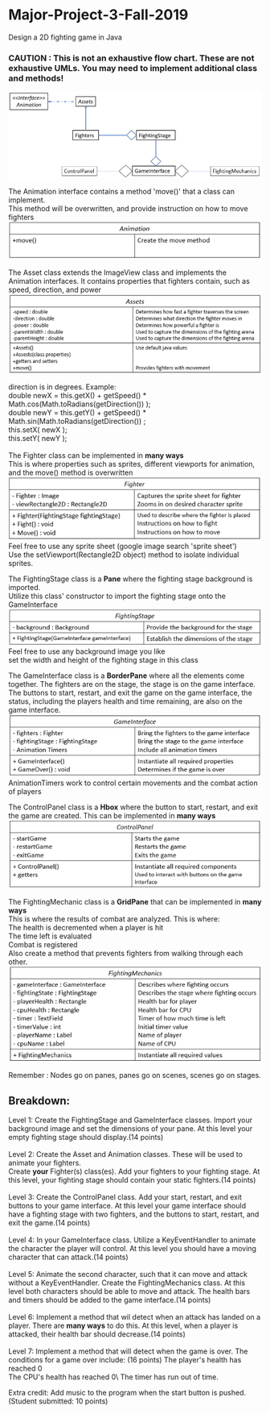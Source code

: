 # Major-Project-3-Fall-2019
Design a 2D fighting game in Java

### **CAUTION : This is not an exhaustive flow chart. These are not exhaustive UMLs. You may need to implement additional class and methods!**

![Project UML](https://github.com/wedunsto/Major-Project-3-Fall-2019/blob/master/ProjectUMLUpdated.PNG)

The Animation interface contains a method 'move()' that a class can implement.\
This method will be overwritten, and provide instruction on how to move fighters\
![Animation UML](https://github.com/wedunsto/Major-Project-3-Fall-2019/blob/master/AnimationUMLUpdated.PNG)

The Asset class extends the ImageView class and implements the Animation interfaces. It contains properties that fighters contain, such as speed, direction, and power\
![Asset UML](https://github.com/wedunsto/Major-Project-3-Fall-2019/blob/master/AssetUMLUpdated.PNG)

direction is in degrees. Example:\
double newX = this.getX() + getSpeed() * Math.cos(Math.toRadians(getDirection()) );\
double newY = this.getY() + getSpeed() * Math.sin(Math.toRadians(getDirection()) ;\
this.setX( newX );\
this.setY( newY );\
\
The Fighter class can be implemented in **many ways**\
This is where properties such as sprites, different viewports for animation, and the move() method is overwritten\
![Fighters UML](https://github.com/wedunsto/Major-Project-3-Fall-2019/blob/master/FightersUMLUpdated.PNG)\
Feel free to use any sprite sheet (google image search 'sprite sheet')\
Use the setViewport(Rectangle2D object) method to isolate individual sprites.

The FightingStage class is a **Pane** where the fighting stage background is imported.\
Utilize this class' constructor to import the fighting stage onto the GameInterface\
![Fighting Stage UML](https://github.com/wedunsto/Major-Project-3-Fall-2019/blob/master/FightingStageUMLUpdated.PNG)\
Feel free to use any background image you like\
set the width and height of the fighting stage in this class

The GameInterface class is a **BorderPane** where all the elements come together. The fighters are on the stage, the stage is on the game interface. The buttons to start, restart, and exit the game on the game interface, the status, including the players health and time remaining, are also on the game interface.
![Game Interface UML](https://github.com/wedunsto/Major-Project-3-Fall-2019/blob/master/GameInterfaceUMLUpdated.PNG)\
AnimationTimers work to control certain movements and the combat action of players

The ControlPanel class is a **Hbox** where the button to start, restart, and exit the game are created. This can be implemented in **many ways**\
![Control Panel UML](https://github.com/wedunsto/Major-Project-3-Fall-2019/blob/master/ControlPanelUMLUpdated.PNG)

The FightingMechanic class is a **GridPane** that can be implemented in **many ways** \
This is where the results of combat are analyzed. This is where:\
  The health is decremented when a player is hit\
  The time left is evaluated\
  Combat is registered\
  Also create a method that prevents fighters from walking through each other.
![Fighting Mechanics UML](https://github.com/wedunsto/Major-Project-3-Fall-2019/blob/master/FightingMechanicsUMLUpdated.PNG) 

Remember : Nodes go on panes, panes go on scenes, scenes go on stages.

## Breakdown: ##

Level 1: Create the FightingStage and GameInterface classes. Import your background image and set the dimensions of your pane. At this level your empty fighting stage should display.(14 points)
\
\
Level 2: Create the Asset and Animation classes. These will be used to animate your fighters.\
Create **your** Fighter(s) class(es). Add your fighters to your fighting stage. At this level, your fighting stage should contain your static fighters.(14 points)
\
\
Level 3: Create the ControlPanel class. Add your start, restart, and exit buttons to your game interface. At this level your game interface should have a fighting stage with two fighters, and the buttons to start, restart, and exit the game.(14 points)
\
\
Level 4: In your GameInterface class. Utilize a KeyEventHandler to animate the character the player will control. At this level you should have a moving character that can attack.(14 points)
\
\
Level 5: Animate the second character, such that it can move and attack without a KeyEventHandler. Create the FightingMechanics class. At this level both characters should be able to move and attack. The health bars and timers should be added to the game interface.(14 points)
\
\
Level 6: Implement a method that wil detect when an attack has landed on a player. There are **many ways** to do this. At this level, when a player is attacked, their health bar should decrease.(14 points)
\
\
Level 7: Implement a method that will detect when the game is over. The conditions for a game over include: \(16 points)
The player's health has reached 0 \
The CPU's health has reached 0\ 
The timer has run out of time.

Extra credit: Add music to the program when the start button is pushed. (Student submitted: 10 points)
